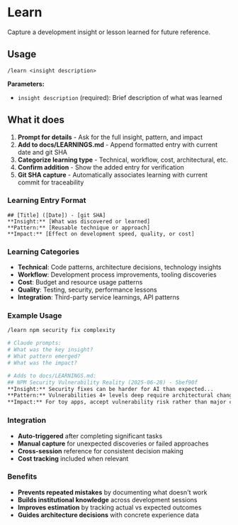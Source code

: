 # Learn

Capture a development insight or lesson learned for future reference.

## Usage
```
/learn <insight description>
```

**Parameters:**
- `insight description` (required): Brief description of what was learned

## What it does

1. **Prompt for details** - Ask for the full insight, pattern, and impact
2. **Add to docs/LEARNINGS.md** - Append formatted entry with current date and git SHA
3. **Categorize learning type** - Technical, workflow, cost, architectural, etc.
4. **Confirm addition** - Show the added entry for verification
5. **Git SHA capture** - Automatically associates learning with current commit for traceability

### Learning Entry Format
```
## [Title] ([Date]) - [git SHA]
**Insight:** [What was discovered or learned]
**Pattern:** [Reusable technique or approach]
**Impact:** [Effect on development speed, quality, or cost]
```

### Learning Categories
- **Technical**: Code patterns, architecture decisions, technology insights
- **Workflow**: Development process improvements, tooling discoveries
- **Cost**: Budget and resource usage patterns
- **Quality**: Testing, security, performance lessons
- **Integration**: Third-party service learnings, API patterns

### Example Usage
```bash
/learn npm security fix complexity

# Claude prompts:
# What was the key insight?
# What pattern emerged?
# What was the impact?

# Adds to docs/LEARNINGS.md:
## NPM Security Vulnerability Reality (2025-06-28) - 5bef90f
**Insight:** Security fixes can be harder for AI than expected...
**Pattern:** Vulnerabilities 4+ levels deep require architectural changes...
**Impact:** For toy apps, accept vulnerability risk rather than major changes...
```

### Integration
- **Auto-triggered** after completing significant tasks
- **Manual capture** for unexpected discoveries or failed approaches
- **Cross-session** reference for consistent decision making
- **Cost tracking** included when relevant

### Benefits
- **Prevents repeated mistakes** by documenting what doesn't work
- **Builds institutional knowledge** across development sessions
- **Improves estimation** by tracking actual vs expected outcomes
- **Guides architecture decisions** with concrete experience data